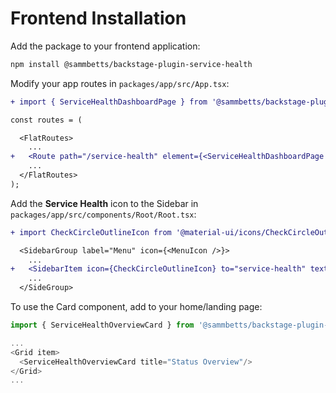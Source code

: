 # Frontend Installation

Add the package to your frontend application:

```bash
npm install @sammbetts/backstage-plugin-service-health
```

Modify your app routes in `packages/app/src/App.tsx`:

```diff
+ import { ServiceHealthDashboardPage } from '@sammbetts/backstage-plugin-service-health-dashboard';

const routes = (

  <FlatRoutes>
    ...
+   <Route path="/service-health" element={<ServiceHealthDashboardPage />} />
    ...
  </FlatRoutes>
);
```

Add the **Service Health** icon to the Sidebar in `packages/app/src/components/Root/Root.tsx`:

```diff
+ import CheckCircleOutlineIcon from '@material-ui/icons/CheckCircleOutline';

  <SidebarGroup label="Menu" icon={<MenuIcon />}>
    ...
+   <SidebarItem icon={CheckCircleOutlineIcon} to="service-health" text="Service Health" />
    ...
  </SideGroup>
```

To use the Card component, add to your home/landing page:

```ts
import { ServiceHealthOverviewCard } from '@sammbetts/backstage-plugin-service-health';

...
<Grid item>
  <ServiceHealthOverviewCard title="Status Overview"/>
</Grid>
...
```
